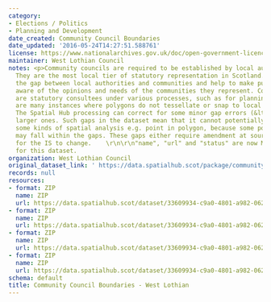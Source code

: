 ```yaml
---
category:
- Elections / Politics
- Planning and Development
date_created: Community Council Boundaries
date_updated: '2016-05-24T14:27:51.588761'
license: https://www.nationalarchives.gov.uk/doc/open-government-licence/version/3/
maintainer: West Lothian Council
notes: <p>Community councils are required to be established by local authorities.
  They are the most local tier of statutory representation in Scotland. They bridge
  the gap between local authorities and communities and help to make public bodies
  aware of the opinions and needs of the communities they represent. Community councils
  are statutory consultees under various processes, such as for planning applications.\r\n\r\nThere
  are many instances where polygons do not tessellate or snap to local authority boundaries.
  The Spatial Hub processing can correct for some minor gap errors (&lt;5m) but not
  larger ones. Such gaps in the dataset mean that it cannot potentially be used for
  some kinds of spatial analysis e.g. point in polygon, because some point locations
  may fall within the gaps. These gaps either require amendment at source or approval
  for the IS to change.    \r\n\r\n"name", "url" and "status" are now MANDATORY fields
  for this dataset.                                                                                                                                                                                                                                                                                                                                                                                                                                                                                                                                                                                                                                                                                                                                                                                                                                                                                                                                                                                                                                                                                                                                                                                                                                                                                                                                                                                                                                                                                                                                                                                                                           </p>
organization: West Lothian Council
original_dataset_link: ' https://data.spatialhub.scot/package/community_council_boundaries-wl'
records: null
resources:
- format: ZIP
  name: ZIP
  url: https://data.spatialhub.scot/dataset/33609934-c9a0-4801-a982-062327540f68/resource/ebd32db5-1cb6-41c6-abbb-63bbe004a008/download/communitycouncil.zip
- format: ZIP
  name: ZIP
  url: https://data.spatialhub.scot/dataset/33609934-c9a0-4801-a982-062327540f68/resource/e9a1c217-81dd-42c6-86cc-67436801c176/download/communitycouncil.zip
- format: ZIP
  name: ZIP
  url: https://data.spatialhub.scot/dataset/33609934-c9a0-4801-a982-062327540f68/resource/8df0dc64-e58f-43a0-a538-ba3e82d584df/download/communitycouncil.zip
- format: ZIP
  name: ZIP
  url: https://data.spatialhub.scot/dataset/33609934-c9a0-4801-a982-062327540f68/resource/4934e15e-60b8-470d-9dcc-18d1f68b65c0/download/documents.zip
schema: default
title: Community Council Boundaries - West Lothian
---
```

